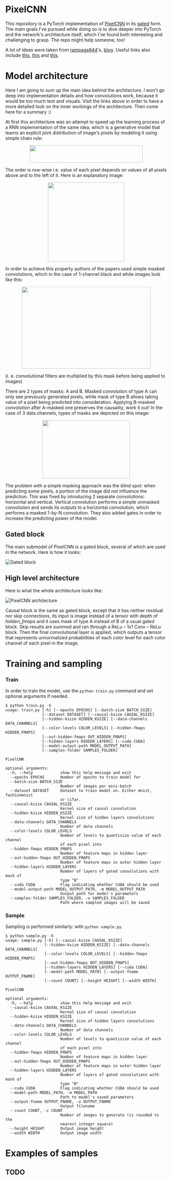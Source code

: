 # PixelCNN

This repository is a PyTorch implementation of [PixelCNN](https://arxiv.org/abs/1601.06759) in its [gated](https://arxiv.org/abs/1606.05328) form.
The main goals I've pursued while doing so is to dive deeper into PyTorch and the network's architecture itself, which I've found both interesting and challenging to grasp. The repo might help someone, too!

A lot of ideas were taken from [rampage644](https://github.com/rampage644)'s, [blog](http://sergeiturukin.com). Useful links also include [this](https://wiki.math.uwaterloo.ca/statwiki/index.php?title=STAT946F17/Conditional_Image_Generation_with_PixelCNN_Decoders), [this](http://www.scottreed.info/files/iclr2017.pdf) and [this](https://github.com/kundan2510/pixelCNN).

# Model architecture
Here I am going to sum up the main idea behind the architecture. I won't go deep into implementation details and how convolutions work, because it would be too much text and visuals. Visit the links above in order to have a more detailed look on the inner workings of the architecture. Then come here for a summary :)

At first this architecture was an attempt to speed up the learning process of a RNN implementation of the same idea, which is a generative model that learns an explicit joint distribution of image's pixels by modeling it using simple chain rule:

<p align="center">
  <img width="353" height="54" src="http://latex.codecogs.com/gif.latex?p%28%5Cmathbf%7Bx%7D%29%20%3D%20%5Cprod_%7Bi%3D1%7D%5E%7BD%7D%20p%28x_i%5Cvert%20x_1%2C%20%5Cdots%2C%20x_%7Bi-1%7D%29%20%3D%20%5Cprod_%7Bi%3D1%7D%5E%7BD%7D%20p%28x_i%5Cvert%20x_%7B1%3Ai-1%7D%29">
</p>

The order is row-wise i.e. value of each pixel depends on values of all pixels above and to the left of it. Here is an explanatory image:

<p align="center">
  <img width="239" height="247" src="http://sergeiturukin.com/assets/2017-02-22-183010_479x494_scrot.png">
</p>
In order to achieve this property authors of the papers used simple masked convolutions, which in the case of 1-channel black and white images look like this:

<p align="center">
  <img width="403" height="256" src="https://lilianweng.github.io/lil-log/assets/images/pixel-cnn.png
">
</p>
(i. e. convolutional filters are multiplied by this mask before being applied to images)

There are 2 types of masks: A and B. Masked convolution of type A can only see previously generated pixels, while mask of type B allows taking value of a pixel being predicted into consideration. Applying B-masked convolution after A-masked one preserves the causality, work it out! In the case of 3 data channels, types of masks are depicted on this image:

<p align="center">
  <img width="273" height="182" src="http://sergeiturukin.com/assets/2017-02-23-195558_546x364_scrot.png">
</p>


The problem with a simple masking approach was the blind spot: when predicting some pixels, a portion of the image did not influence the prediction. This was fixed by introducing 2 separate convolutions: horizontal and vertical.  Vertical convolution performs a simple unmasked convolution and sends its outputs to a horizontal convolution, which performs a masked 1-by-N convolution. They also added gates in order to increase the predicting power of the model.

## Gated block
The main submodel of PixelCNN is a gated block, several of which are used in the network. Here is how it looks:

![Gated block](https://github.com/anordertoreclaim/PixelCNN/blob/master/.images/gated_block.png?raw=true)

## High level architecture
Here is what the whole architecture looks like:

![PixelCNN architecture](https://github.com/anordertoreclaim/PixelCNN/blob/master/.images/architecture.png?raw=true)

Causal block is the same as gated block, except that it has neither residual nor skip connections, its input is image instead of a tensor with depth of *hidden_fmaps* and it uses mask of type A instead of B of a usual gated block.
Skip results are summed and ran through a ReLu – 1x1 Conv – ReLu block. Then the final convolutional layer is applied, which outputs a tensor that represents unnormalized probabilities of each color level for each color channel of each pixel in the image.

# Training and sampling
### Train
In order to train the model, use the `python train.py` command and set optional arguments if needed.
```
$ python train.py -h
usage: train.py [-h] [--epochs EPOCHS] [--batch-size BATCH_SIZE]
                [--dataset DATASET] [--causal-ksize CAUSAL_KSIZE]
                [--hidden-ksize HIDDEN_KSIZE] [--data-channels DATA_CHANNELS]
                [--color-levels COLOR_LEVELS] [--hidden-fmaps HIDDEN_FMAPS]
                [--out-hidden-fmaps OUT_HIDDEN_FMAPS]
                [--hidden-layers HIDDEN_LAYERS] [--cuda CUDA]
                [--model-output-path MODEL_OUTPUT_PATH]
                [--samples-folder SAMPLES_FOLDER]

PixelCNN

optional arguments:
  -h, --help            show this help message and exit
  --epochs EPOCHS       Number of epochs to train model for
  --batch-size BATCH_SIZE
                        Number of images per mini-batch
  --dataset DATASET     Dataset to train model on. Either mnist, fashionmnist
                        or cifar.
  --causal-ksize CAUSAL_KSIZE
                        Kernel size of causal convolution
  --hidden-ksize HIDDEN_KSIZE
                        Kernel size of hidden layers convolutions
  --data-channels DATA_CHANNELS
                        Number of data channels
  --color-levels COLOR_LEVELS
                        Number of levels to quantisize value of each channel
                        of each pixel into
  --hidden-fmaps HIDDEN_FMAPS
                        Number of feature maps in hidden layer
  --out-hidden-fmaps OUT_HIDDEN_FMAPS
                        Number of feature maps in outer hidden layer
  --hidden-layers HIDDEN_LAYERS
                        Number of layers of gated convolutions with mask of
                        type "B"
  --cuda CUDA           Flag indicating whether CUDA should be used
  --model-output-path MODEL_OUTPUT_PATH, -m MODEL_OUTPUT_PATH
                        Output path for model's parameters
  --samples-folder SAMPLES_FOLDER, -o SAMPLES_FOLDER
                        Path where sampled images will be saved
```
### Sample
Sampling is performed similarly: with `python sample.py`.
```
$ python sample.py -h
usage: sample.py [-h] [--causal-ksize CAUSAL_KSIZE]
                 [--hidden-ksize HIDDEN_KSIZE] [--data-channels DATA_CHANNELS]
                 [--color-levels COLOR_LEVELS] [--hidden-fmaps HIDDEN_FMAPS]
                 [--out-hidden-fmaps OUT_HIDDEN_FMAPS]
                 [--hidden-layers HIDDEN_LAYERS] [--cuda CUDA]
                 [--model-path MODEL_PATH] [--output-fname OUTPUT_FNAME]
                 [--count COUNT] [--height HEIGHT] [--width WIDTH]

PixelCNN

optional arguments:
  -h, --help            show this help message and exit
  --causal-ksize CAUSAL_KSIZE
                        Kernel size of causal convolution
  --hidden-ksize HIDDEN_KSIZE
                        Kernel size of hidden layers convolutions
  --data-channels DATA_CHANNELS
                        Number of data channels
  --color-levels COLOR_LEVELS
                        Number of levels to quantisize value of each channel
                        of each pixel into
  --hidden-fmaps HIDDEN_FMAPS
                        Number of feature maps in hidden layer
  --out-hidden-fmaps OUT_HIDDEN_FMAPS
                        Number of feature maps in outer hidden layer
  --hidden-layers HIDDEN_LAYERS
                        Number of layers of gated convolutions with mask of
                        type "B"
  --cuda CUDA           Flag indicating whether CUDA should be used
  --model-path MODEL_PATH, -m MODEL_PATH
                        Path to model's saved parameters
  --output-fname OUTPUT_FNAME, -o OUTPUT_FNAME
                        Output filename
  --count COUNT, -c COUNT
                        Number of images to generate (is rounded to the
                        nearest integer square)
  --height HEIGHT       Output image height
  --width WIDTH         Output image width
```
# Examples of samples
## TODO
